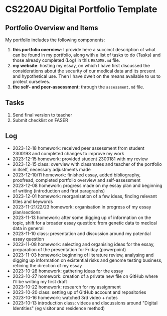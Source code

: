 # CS220AU Digital Portfolio Template

## Portfolio Overview and Items
My portfolio includes the following components:

1. **this portfolio overview**: I provide here a succinct description of what can be found in my portfolio, along with a list of tasks to do (Tasks) and those already completed (Log) in this `README.md` file.
2. **my website**: hosting my essay, on which I have first discussed the considerations about the security of our medical data and its present and hypothetical use. Then I have dwelt on the means available to us to protect ourselves.
3. **the self- and peer-assessment**: through the `assessment.md` file.


## Tasks
1. Send final version to teacher
2. Submit checklist on FASER


## Log
- 2023-12-18 homework: received peer assessment from student 2300193 and completed changes to improve my work
- 2023-12-15 homework: provided student 2300181 with my review
- 2023-12-15 class: overview with classmates and teacher of the portfolio in itself, necessary adjustments made
- 2023-12-10/11 homework: finished essay, added bibliography, proofread, completed portfolio overview and self-assessment 
- 2023-12-08 homework: progress made on my essay plan and beginning of writing (introduction and first paragraphs)
- 2023-12-01 homework: reorganisation of a few ideas, finding relevant titles and keywords
- 2023-11-21/22/23 homework: organisation in progress of my essay plan/sections
- 2023-11-13 homework: after some digging up of information on the topic, shift for a broader essay question: from genetic data to medical data in general
- 2023-11-10 class: presentation and discussion around my potential essay question
- 2023-11-08 homework: selecting and organising ideas for the essay, preparation of the presentation for Friday (powerpoint)
- 2023-11-03 homework: beginning of literature review, analysing and digging up information on existential risks and genome testing business, refining the direction of my essay
- 2023-10-28 homework: gathering ideas for the essay
- 2023-10-27 homework: creation of a private new file on GitHub where I'll be writing my first draft
- 2023-10-22 homework: research for my assignment  
- 2023-10-20 class: setting up of GitHub account and repositories
- 2023-10-16 homework: watched 3rd video + notes
- 2023-10-13 introduction class: videos and discussions around "Digital Identities" (eg visitor and residence method)

